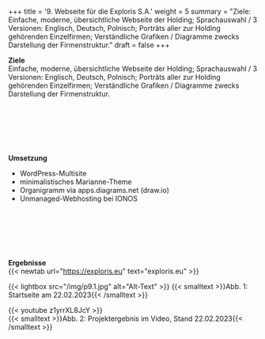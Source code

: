 +++
title = '9. Webseite für die Exploris S.A.'
weight = 5
summary = "Ziele: Einfache, moderne, übersichtliche Webseite der Holding; Sprachauswahl / 3 Versionen: Englisch, Deutsch, Polnisch; Porträts aller zur Holding gehörenden Einzelfirmen; Verständliche Grafiken / Diagramme zwecks Darstellung der Firmenstruktur."
draft = false
+++


**Ziele**  
Einfache, moderne, übersichtliche Webseite der Holding; Sprachauswahl / 3 Versionen: Englisch, Deutsch, Polnisch; Porträts aller zur Holding gehörenden Einzelfirmen; Verständliche Grafiken / Diagramme zwecks Darstellung der Firmenstruktur.

</br></br>  
</br></br> 

**Umsetzung**  
- WordPress-Multisite
- minimalistisches Marianne-Theme
- Organigramm via apps.diagrams.net (draw.io)
- Unmanaged-Webhosting bei IONOS

</br></br>  
</br></br> 

**Ergebnisse**  
{{< newtab url="https://exploris.eu" text="exploris.eu" >}}

{{< lightbox src="/img/p9.1.jpg" alt="Alt-Text" >}}
{{< smalltext >}}Abb. 1: Startseite am 22.02.2023{{< /smalltext >}}


{{< youtube z1yrrXL8JcY >}}  
{{< smalltext >}}Abb. 2: Projektergebnis im Video, Stand 22.02.2023{{< /smalltext >}}

